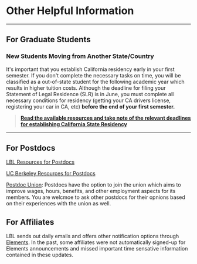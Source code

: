 # Other Helpful Information <a name="money"></a>

---
## For Graduate Students <a name="students"></a>

### New Students Moving from Another State/Country <a name="slr"></a>
It's important that you establish California residency early in your first semester. If you don't complete the necessary tasks on time, you will be classified as a out-of-state student for the following academic year which results in higher tuition costs. Although the deadline for filing your Statement of Legal Residence (SLR) is in June, you must complete all necessary conditions for residency (getting your CA drivers license, registering your car in CA, etc) **before the end of your first semester.**

>[**Read the available resources and take note of the relevant deadlines for establishing California State Residency**](https://registrar.berkeley.edu/tuition-fees-residency/residency-tuition-purposes/in-state-tuition-graduate-students)


---
## For Postdocs <a name="postdocs"></a>

[LBL Resources for Postdocs](http://postdocresources.lbl.gov)

[UC Berkeley Resources for Postdocs](https://postdoc.berkeley.edu/)

[Postdoc Union](http://uaw5810.org): Postdocs have the option to join the union which aims to improve wages, hours, benefits, and other employment aspects for its members. You are welcmoe to ask other postdocs for their opnions based on their experiences with the union as well.

## For Affiliates

LBL sends out daily emails and offers other notification options through [Elements](https://elements.lbl.gov/). In the past, some affiliates were not automatically signed-up for Elements announcements and missed important time sensative information contained in these updates.
